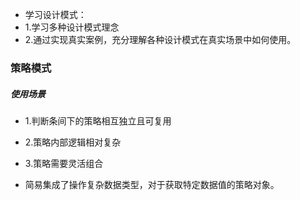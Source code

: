 - 学习设计模式：
- 1.学习多种设计模式理念
- 2.通过实现真实案例，充分理解各种设计模式在真实场景中如何使用。

### 策略模式
##### 使用场景
- 1.判断条间下的策略相互独立且可复用
  
- 2.策略内部逻辑相对复杂
  
- 3.策略需要灵活组合

- 简易集成了操作复杂数据类型，对于获取特定数据值的策略对象。